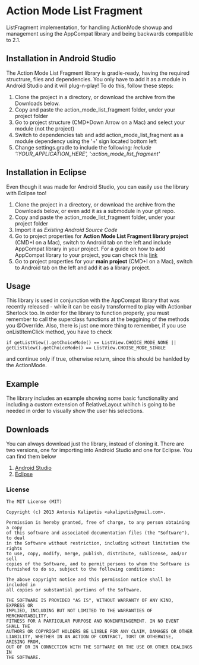 # Action Mode List Fragment
ListFragment implementation, for handling ActionMode showup and management using the AppCompat library and being backwards compatible to 2.1.

## Installation in Android Studio
The Action Mode List Fragment library is gradle-ready, having the required structrure, files and dependencies. You only have to add it as a module in Android Studio and it will plug-n-play! To do this, follow these steps:

1. Clone the project in a directory, or download the archive from the Downloads below.
2. Copy and paste the action\_mode\_list\_fragment folder, under your project folder
3. Go to project structure (CMD+Down Arrow on a Mac) and select your module (not the project)
4. Switch to dependencies tab and add action\_mode\_list\_fragment as a module dependency using the '+' sign located bottom left
5. Change settings.gradle to include the following: _include ':YOUR\_APPLICATION\_HERE', ':action\_mode\_list\_fragment'_

## Installation in Eclipse
Even though it was made for Android Studio, you can easily use the library with Eclipse too!

1. Clone the project in a directory, or download the archive from the Downloads below, or even add it as a submodule in your git repo.
2. Copy and paste the action\_mode\_list\_fragment folder, under your project folder
3. Import it as _Existing Android Source Code_
4. Go to project properties for __Action Mode List Fragment library project__ (CMD+I on a Mac), switch to Android tab on the left and include AppCompat library in your project. For a guide on how to add AppCompat library to your project, you can check this [link](http://developer.android.com/tools/support-library/setup.html)
5. Go to project properties for your __main project__ (CMD+I on a Mac), switch to Android tab on the left and add it as a library project.

## Usage
This library is used in conjunction with the AppCompat library that was recently released - while it can be easily transformed to play with Actionbar Sherlock too. In order for the library to function properly, you must remember to call the superclass functions at the beggining of the methods you @Override. Also, there is just one more thing to remember, if you use onListItemClick method, you have to check

	if getListView().getChoiceMode() == ListView.CHOICE_MODE_NONE ||  getListView().getChoiceMode() == ListView.CHOISE_MODE_SINGLE

and continue only if true, otherwise return, since this should be hanlded by the ActionMode.

## Example
The library includes an example showing some basic functionality and including a custom extension of RelativeLayout whihch is going to be needed in order to visually show the user his selections.

## Downloads
You can always download just the library, instead of cloning it. There are two versions, one for importing into Android Studio and one for Eclipse. You can find them below

1. [Android Studio](https://bitbucket.org/akalipetis/action-mode-list-fragment/downloads/android_studio.tar.bzip2)
2. [Eclipse](https://bitbucket.org/akalipetis/action-mode-list-fragment/downloads/eclipse.tar.bzip2)

### License
	The MIT License (MIT)
	 
	Copyright (c) 2013 Antonis Kalipetis <akalipetis@gmail.com>.
	
	Permission is hereby granted, free of charge, to any person obtaining a copy
	of this software and associated documentation files (the "Software"), to deal
	in the Software without restriction, including without limitation the rights
	to use, copy, modify, merge, publish, distribute, sublicense, and/or sell
	copies of the Software, and to permit persons to whom the Software is
	furnished to do so, subject to the following conditions:
	
	The above copyright notice and this permission notice shall be included in
	all copies or substantial portions of the Software.
	
	THE SOFTWARE IS PROVIDED "AS IS", WITHOUT WARRANTY OF ANY KIND, EXPRESS OR
	IMPLIED, INCLUDING BUT NOT LIMITED TO THE WARRANTIES OF MERCHANTABILITY,
	FITNESS FOR A PARTICULAR PURPOSE AND NONINFRINGEMENT. IN NO EVENT SHALL THE
	AUTHORS OR COPYRIGHT HOLDERS BE LIABLE FOR ANY CLAIM, DAMAGES OR OTHER
	LIABILITY, WHETHER IN AN ACTION OF CONTRACT, TORT OR OTHERWISE, ARISING FROM,
	OUT OF OR IN CONNECTION WITH THE SOFTWARE OR THE USE OR OTHER DEALINGS IN
	THE SOFTWARE.